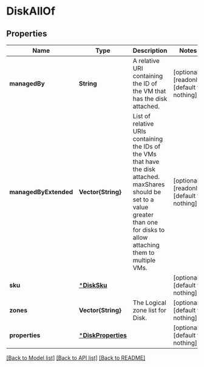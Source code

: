 # DiskAllOf


## Properties
Name | Type | Description | Notes
------------ | ------------- | ------------- | -------------
**managedBy** | **String** | A relative URI containing the ID of the VM that has the disk attached. | [optional] [readonly] [default to nothing]
**managedByExtended** | **Vector{String}** | List of relative URIs containing the IDs of the VMs that have the disk attached. maxShares should be set to a value greater than one for disks to allow attaching them to multiple VMs. | [optional] [readonly] [default to nothing]
**sku** | [***DiskSku**](DiskSku.md) |  | [optional] [default to nothing]
**zones** | **Vector{String}** | The Logical zone list for Disk. | [optional] [default to nothing]
**properties** | [***DiskProperties**](DiskProperties.md) |  | [optional] [default to nothing]


[[Back to Model list]](../README.md#models) [[Back to API list]](../README.md#api-endpoints) [[Back to README]](../README.md)


